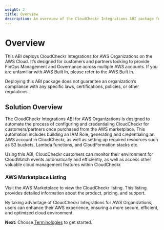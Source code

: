 ```yaml
---
weight: 2
title: Overview
description: An overview of the CloudCheckr Integrations ABI package for AWS Organizations.
---
```


# Overview

This ABI deploys CloudCheckr Integrations for AWS Organizations on the AWS Cloud. It’s designed for customers and partners looking to provide FinOps Management and Governance across multiple AWS accounts. If you are unfamiliar with AWS Built In, please refer to the AWS Built in.

Deploying this ABI package does not guarantee an organization’s compliance with any specific laws, certifications, policies, or other regulations.

## Solution Overview

The CloudCheckr Integrations ABI for AWS Organizations is designed to automate the process of configuring and credentialing CloudCheckr for customers/partners once purchased from the AWS marketplace. This automation includes building an IAM Role, generating and credentialing an AWS account in CloudCheckr, as well as setting up required resources such as S3 buckets, Lambda functions, and CloudFormation stacks etc.

Using this ABI, CloudCheckr customers can monitor their environment for CloudWatch events automatically and efficiently, as well as access other valuable cloud management features within CloudCheckr.

### AWS Marketplace Listing

Visit the AWS Marketplace to view the CloudCheckr listing. This listing provides detailed information about the product, pricing, and support.

By taking advantage of CloudCheckr Integrations for AWS Organizations, users can enhance their AWS experience, ensuring a more secure, efficient, and optimized cloud environment.

**Next:** Choose [Terminologies](/Terminologies/index.html) to get started.
